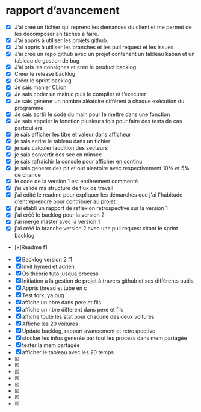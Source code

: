 # rapport d’avancement

- [x] J’ai créé un fichier qui reprend les demandes du client et me permet de les décomposer en tâches à faire.
- [x] J’ai appris à utiliser les projets github.
- [x] J’ai appris à utiliser les branches et les pull request et les issues 
- [x] J’ai créé un repo github avec un projet contenant un tableau kaban et un tableau de gestion de bug 
- [x] J’ai pris les consignes et créé le product backlog 
- [x] Créer le release backlog 
- [x] Créer le sprint backlog 
- [x] Je sais manier CLion
- [x] Je sais coder un main.c puis le compiler et l’executer
- [x] Je sais générer un nombre aléatoire différent à chaque exécution du programme
- [x] Je sais sortir le code du main pour le mettre dans une fonction
- [x] Je sais appeler la fonction plusieurs fois pour faire des tests de cas particuliers
- [x] je sais afficher les titre et valeur dans afficheur
- [x] je sais ecrire le tableau dans un fichier
- [x] je sais calculer laddition des secteurs
- [x] je sais convertir des sec en minsec
- [x] je sais rafraichir la console pour afficher en continu
- [x] je sais generer des pit et out aleatoire avec respectivement 10% et 5% de chance
- [x] le code de la version 1 est entièrement commenté
- [x] j’ai validé ma structure de flux de travail
- [x] j'ai édité le readme pour expliquer les démarches que j'ai l'habitude d'entreprendre pour contribuer au projet
- [x] j'ai établi un rapport de reflexion retrospective sur la version 1
- [x] j'ai créé le backlog pour la version 2
- [x] j'ai merge master avec la version 1
- [x] j'ai créé la branche version 2 avec une pull request citant le sprint backlog
- [x]Readme f1
- [x] Backlog version 2 f1
- [x] Invit hymed et adrien
- [x] Os théorie tuto jusqua process
- [x] Initiation à la gestion de projet à travers github et ses différents outils.
- [x] Appris thread et tube en c
- [x] Test fork, ya bug
- [x] affiche un nbre dans pere et fils
- [x] affiche un nbre different dans pere et fils
- [x] affiche toute les stat pour chacune des deux voitures
- [x] Affiche les 20 voitures
- [x] Update backlog, rapport avancement et retrospective
- [x] stocker les infos generée par tout les process dans mem partagée
- [x] tester la mem partagée 
- [x] afficher le tableau avec les 20 temps 
- [x] 
- [x] 
- [x] 
- [x] 
- [x] 
- [x] 
- [x] 
- [x] 

